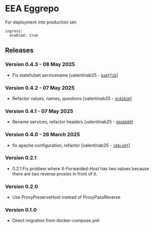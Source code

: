 EEA Eggrepo
===========

For deployment into production set:

    ingress:
      enabled: true

## Releases

### Version 0.4.3 - 08 May 2025
- Fix statefulset servicename [valentinab25 - [`8a8ff1b`](https://github.com/eea/helm-charts/commit/8a8ff1b6444ea7fa7deff634b1af57de5390ae3d)]

### Version 0.4.2 - 07 May 2025
- Refactor values, names, questions [valentinab25 - [`dc81826`](https://github.com/eea/helm-charts/commit/dc81826950d54d1787932274301be18e308e691d)]

### Version 0.4.1 - 07 May 2025
- Rename services, refactor headers [valentinab25 - [`dda5609`](https://github.com/eea/helm-charts/commit/dda56092bd07419835391f4246c0db3215e8008c)]

### Version 0.4.0 - 26 March 2025
- fix apache configuration, refactor [valentinab25 - [`188ca9f`](https://github.com/eea/helm-charts/commit/188ca9f51e8cf402d6b68f1c450bc4b164185fd6)]

### Version 0.2.1
- 0.2.1 Fix problem where X-Forwarded-Host has two values because there are two reverse proxies in front of it.


### Version 0.2.0
- Use ProxyPreserveHost instead of ProxyPassReverse

### Version 0.1.0
-  Direct migration from docker-compose.yml

